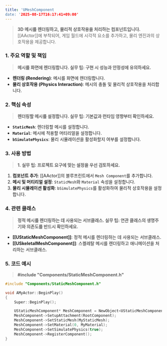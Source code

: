 ```yaml
---
title: 'UMeshComponent
date: '2025-08-17T16:17:41+09:00'
---
```




> **3D 메시를 렌더링하고, 물리적 상호작용을 처리하는 컴포넌트입니다.** [[AActor]]에 부착되어, 게임 월드에 시각적 요소를 추가하고, 물리 엔진과의 상호작용을 제공합니다.

### **1. 주요 역할 및 책임**
> **메시를 화면에 렌더링합니다. 실무 팁: 구현 시 성능과 안정성에 유의하세요.**
* **렌더링 (Rendering)**:
	메시를 화면에 렌더링합니다.
* **물리 상호작용 (Physics Interaction)**:
	메시의 충돌 및 물리적 상호작용을 처리합니다.

### **2. 핵심 속성**
> **렌더링할 메시를 설정합니다. 실무 팁: 기본값과 런타임 영향부터 확인하세요.**
* **`StaticMesh`**:
	렌더링할 메시를 설정합니다.
* **`Material`**:
	메시에 적용할 머티리얼을 설정합니다.
* **`bSimulatePhysics`**:
	물리 시뮬레이션을 활성화할지 여부를 설정합니다.

### **3. 사용 방법**
> **1. 실무 팁: 프로젝트 요구에 맞는 설정을 우선 검토하세요.**
1. **컴포넌트 추가**:
	[[AActor]]의 블루프린트에서 `Mesh Component`를 추가합니다.
2. **메시 및 머티리얼 설정**:
	`StaticMesh`와 `Material` 속성을 설정합니다.
3. **물리 시뮬레이션 활성화**:
	`bSimulatePhysics`를 활성화하여 물리적 상호작용을 설정합니다.

### **4. 관련 클래스**
> **정적 메시를 렌더링하는 데 사용되는 서브클래스. 실무 팁: 연관 클래스의 생명주기와 의존도를 반드시 확인하세요.**
* **[[UStaticMeshComponent]]**:
	정적 메시를 렌더링하는 데 사용되는 서브클래스.
* **[[USkeletalMeshComponent]]**:
	스켈레탈 메시를 렌더링하고 애니메이션을 처리하는 서브클래스.

### **5. 코드 예시**
> **#include "Components/StaticMeshComponent.h"**
```cpp
#include "Components/StaticMeshComponent.h"

void AMyActor::BeginPlay()
{
    Super::BeginPlay();

    UStaticMeshComponent* MeshComponent = NewObject<UStaticMeshComponent>(this);
    MeshComponent->SetupAttachment(RootComponent);
    MeshComponent->SetStaticMesh(MyStaticMesh);
    MeshComponent->SetMaterial(0, MyMaterial);
    MeshComponent->SetSimulatePhysics(true);
    MeshComponent->RegisterComponent();
}
```
